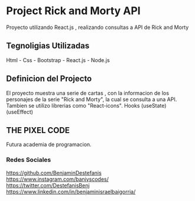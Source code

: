 # Project Rick and Morty API
Proyecto utilizando React.js , realizando consultas a API de Rick and Morty

## Tegnoligias Utilizadas

Html - Css - Bootstrap - React.js - Node.js
## Definicion del Projecto

El proyecto muestra una serie de cartas , con la informacion de los personajes de la serie "Rick and Morty", la cual se consulta a una API.
Tambien se utilizo librerias como "React-icons". Hooks (useState)(useEffect)

## THE PIXEL CODE

Futura academia de programacion.

### Redes Sociales

https://github.com/BenjaminDestefanis
https://www.instagram.com/banjyscodes/
https://twitter.com/DestefanisBenj
https://www.linkedin.com/in/benjaminisraelbaigorria/


